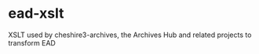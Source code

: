 ead-xslt
========

XSLT used by cheshire3-archives, the Archives Hub and related projects to transform EAD